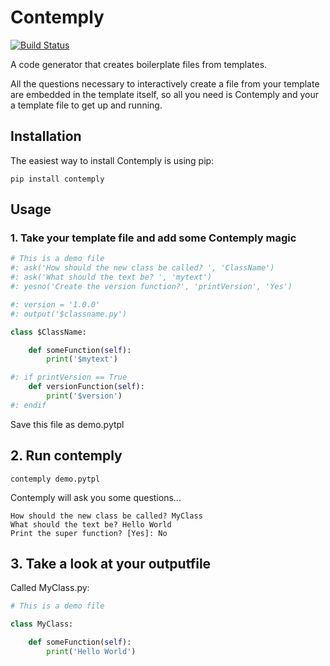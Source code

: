 # Contemply

[![Build Status](https://travis-ci.org/smertiens/contemply.svg?branch=master)](https://travis-ci.org/smertiens/contemply)


A code generator that creates boilerplate files from templates.

All the questions necessary to interactively create a file from your template are embedded in the template itself,
so all you need is Contemply and your a template file to get up and running.

## Installation

The easiest way to install Contemply is using pip:

````
pip install contemply
````

## Usage

### 1. Take your template file and add some Contemply magic

````python
# This is a demo file
#: ask('How should the new class be called? ', 'ClassName')
#: ask('What should the text be? ', 'mytext')
#: yesno('Create the version function?', 'printVersion', 'Yes')

#: version = '1.0.0'
#: output('$classname.py')

class $ClassName:

    def someFunction(self):
        print('$mytext')

#: if printVersion == True
    def versionFunction(self):
        print('$version')
#: endif
````

Save this file as demo.pytpl

## 2. Run contemply

```
contemply demo.pytpl
```

Contemply will ask you some questions...


```
How should the new class be called? MyClass
What should the text be? Hello World
Print the super function? [Yes]: No
```

## 3. Take a look at your outputfile

Called MyClass.py:

````python
# This is a demo file

class MyClass:

    def someFunction(self):
        print('Hello World')
````

